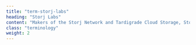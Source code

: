 ```yaml
---
title: "term-storj-labs"
heading: "Storj Labs"
content: "Makers of the Storj Network and Tardigrade Cloud Storage, Storj Labs is building a global network of nodes by renting disk space and bandwidth from Hosts, who operate Storage Nodes all over the world in exchange for STORJ token."
class: "terminology"
weight: 2
---
```

